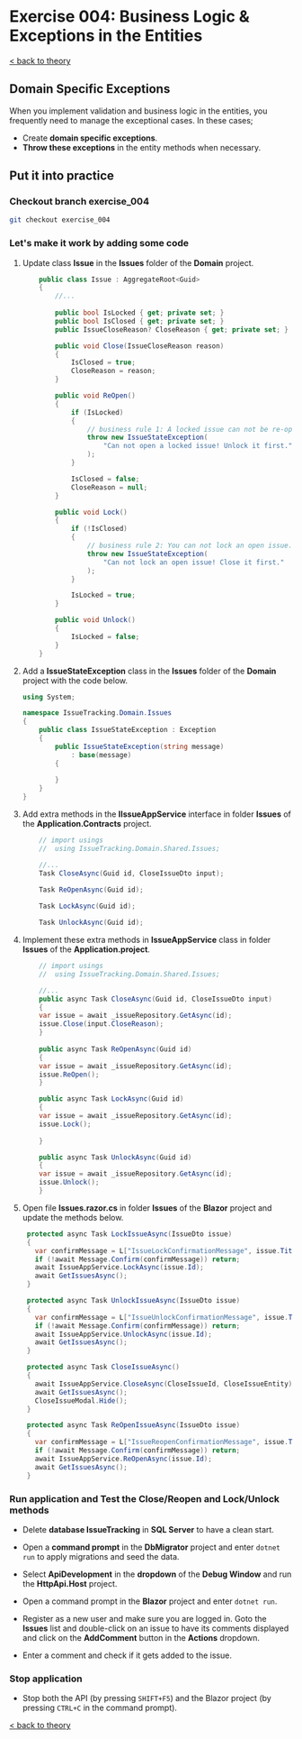 # Exercise 004: Business Logic & Exceptions in the Entities

[< back to theory](../docs/part3/part3-Implementation-The-Building-Blocks.md#theory_exercise_004)

## Domain Specific Exceptions

When you implement validation and business logic in the entities, you frequently need to manage the exceptional cases. In these cases;

* Create **domain specific exceptions**.
* **Throw these exceptions** in the entity methods when necessary.

## Put it into practice

### Checkout branch exercise_004

```bash
git checkout exercise_004
```

### Let's make it work by adding some code

1. Update class **Issue** in the **Issues** folder of the **Domain** project.

    ```csharp
        public class Issue : AggregateRoot<Guid>
        {
            //...
            
            public bool IsLocked { get; private set; }
            public bool IsClosed { get; private set; }
            public IssueCloseReason? CloseReason { get; private set; }

            public void Close(IssueCloseReason reason)
            {
                IsClosed = true;
                CloseReason = reason;
            }

            public void ReOpen()
            {
                if (IsLocked)
                {
                    // business rule 1: A locked issue can not be re-opened.
                    throw new IssueStateException(
                        "Can not open a locked issue! Unlock it first."
                    );
                }

                IsClosed = false;
                CloseReason = null;
            }

            public void Lock()
            {
                if (!IsClosed)
                {
                    // business rule 2: You can not lock an open issue.
                    throw new IssueStateException(
                        "Can not lock an open issue! Close it first."
                    );
                }

                IsLocked = true;
            }

            public void Unlock()
            {
                IsLocked = false;
            }
        }
    ```

2. Add a  **IssueStateException** class in the **Issues** folder of the  **Domain** project with the code below.

    ```csharp
    using System;

    namespace IssueTracking.Domain.Issues
    {
        public class IssueStateException : Exception
        {
            public IssueStateException(string message)
                : base(message)
            {
                
            }
        }
    }
    ```

3. Add extra methods in the **IIssueAppService** interface in folder **Issues** of the **Application.Contracts** project.

    ```csharp
        // import usings
        //  using IssueTracking.Domain.Shared.Issues;

        //...
        Task CloseAsync(Guid id, CloseIssueDto input);
        
        Task ReOpenAsync(Guid id);

        Task LockAsync(Guid id);

        Task UnlockAsync(Guid id);
    ```

4. Implement these extra methods in **IssueAppService** class in folder **Issues** of the **Application.project**.

    ```csharp
        // import usings
        //  using IssueTracking.Domain.Shared.Issues;

        //...
        public async Task CloseAsync(Guid id, CloseIssueDto input)
        {
        var issue = await _issueRepository.GetAsync(id);
        issue.Close(input.CloseReason);
        }
        
        public async Task ReOpenAsync(Guid id)
        {
        var issue = await _issueRepository.GetAsync(id);
        issue.ReOpen();      
        }

        public async Task LockAsync(Guid id)
        {
        var issue = await _issueRepository.GetAsync(id);
        issue.Lock();
        
        }

        public async Task UnlockAsync(Guid id)
        {
        var issue = await _issueRepository.GetAsync(id);
        issue.Unlock();
        }
    ```

5. Open file **Issues.razor.cs** in folder **Issues** of the **Blazor** project and update the methods below.

   ```csharp
    protected async Task LockIssueAsync(IssueDto issue)
    {
      var confirmMessage = L["IssueLockConfirmationMessage", issue.Title];
      if (!await Message.Confirm(confirmMessage)) return;
      await IssueAppService.LockAsync(issue.Id);
      await GetIssuesAsync();
    }

    protected async Task UnlockIssueAsync(IssueDto issue)
    {
      var confirmMessage = L["IssueUnlockConfirmationMessage", issue.Title];
      if (!await Message.Confirm(confirmMessage)) return;
      await IssueAppService.UnlockAsync(issue.Id);
      await GetIssuesAsync();
    }

    protected async Task CloseIssueAsync()
    {
      await IssueAppService.CloseAsync(CloseIssueId, CloseIssueEntity);
      await GetIssuesAsync();
      CloseIssueModal.Hide();
    }

    protected async Task ReOpenIssueAsync(IssueDto issue)
    {
      var confirmMessage = L["IssueReopenConfirmationMessage", issue.Title];
      if (!await Message.Confirm(confirmMessage)) return;
      await IssueAppService.ReOpenAsync(issue.Id);
      await GetIssuesAsync();
    }
   ```

### Run application and Test the Close/Reopen and Lock/Unlock methods

* Delete **database IssueTracking** in **SQL Server** to have a clean start.

* Open a **command prompt** in the **DbMigrator** project and enter `dotnet run` to apply migrations and seed the data.

* Select **ApiDevelopment** in the **dropdown** of the **Debug Window** and run the **HttpApi.Host** project.

* Open a command prompt in the **Blazor** project and enter `dotnet run`.

* Register as a new user and make sure you are logged in. Goto the **Issues** list and double-click on an issue to have its comments displayed and click on the **AddComment** button in the **Actions** dropdown.

* Enter a comment and check if it gets added to the issue.

### Stop application

* Stop both the API (by pressing `SHIFT+F5`) and the Blazor project (by pressing `CTRL+C` in the command prompt).

[< back to theory](../docs/part3/part3-Implementation-The-Building-Blocks.md#theory_exercise_004)
